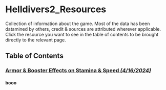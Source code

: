 # Helldivers2_Resources
Collection of information about the game.  Most of the data has been datamined by others, credit & sources are attributed wherever applicable.  Click the resource you want to see in the table of contents to be brought directly to the relevant page.

## Table of Contents

### [Armor & Booster Effects on Stamina & Speed *(4/16/2024)*](https://github.com/jankyaf/Helldivers2_Resources/blob/main/armor%20effects%20on%20speed%20and%20stamina.md)

#### booo 

